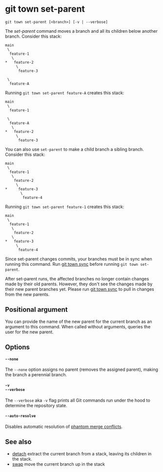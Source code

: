 # git town set-parent

```command-summary
git town set-parent [<branch>] [-v | --verbose]
```

The _set-parent_ command moves a branch and all its children below another
branch. Consider this stack:

```
main
 \
  feature-1
   \
*   feature-2
     \
      feature-3

 \
  feature-A
```

Running `git town set-parent feature-A` creates this stack:

```
main
 \
  feature-1

 \
  feature-A
   \
*   feature-2
     \
      feature-3
```

You can also use `set-parent` to make a child branch a sibling branch. Consider
this stack:

```
main
 \
  feature-1
   \
    feature-2
     \
*     feature-3
       \
        feature-4
```

Running `git town set-parent feature-1` creates this stack:

```
main
 \
  feature-1
   \
    feature-2
   \
*   feature-3
     \
      feature-4
```

Since set-parent changes commits, your branches must be in sync when running
this command. Run [git town sync](sync.md) before running `git town set-parent`.

After set-parent runs, the affected branches no longer contain changes made by
their old parents. However, they don't see the changes made by their new parent
branches yet. Please run [git town sync](sync.md) to pull in changes from the
new parents.

## Positional argument

You can provide the name of the new parent for the current branch as an argument
to this command. When called without arguments, queries the user for the new
parent.

## Options

#### `--none`

The `--none` option assigns no parent (removes the assigned parent), making the
branch a perennial branch.

#### `-v`<br>`--verbose`

The `--verbose` aka `-v` flag prints all Git commands run under the hood to
determine the repository state.

#### `--auto-resolve`

Disables automatic resolution of
[phantom merge conflicts](../stacked-changes.md#avoid-phantom-conflicts).

## See also

- [detach](detach.md) extract the current branch from a stack, leaving its
  children in the stack.
- [swap](swap.md) move the current branch up in the stack
